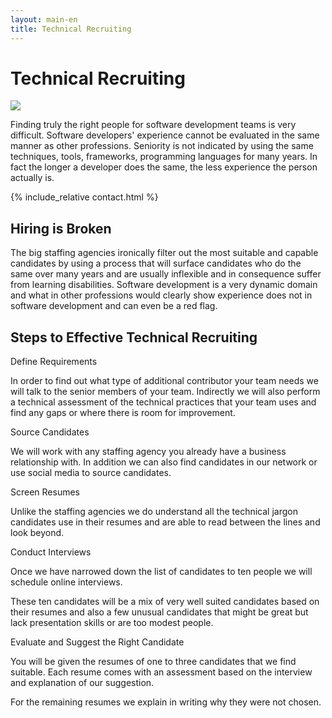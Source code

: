 ```yaml
---
layout: main-en
title: Technical Recruiting
---
```

# Technical Recruiting
<div class="introduction">
  <img src="https://gravatar.com/avatar/663d11426b0a187ddac59f8c17ce61b4?s=120&d=robohash&r=x" class="avatar" />
  <p>Finding truly the right people for software development teams is very difficult. Software developers' experience cannot be evaluated in the same manner as other professions. Seniority is not indicated by using the same techniques, tools, frameworks, programming languages for many years. In fact the longer a developer does the same, the less experience the person actually is.</p>
</div>
{% include_relative contact.html %}

## Hiring is Broken
The big staffing agencies ironically filter out the most suitable and capable candidates by using a process that will surface candidates who do the same over many years and are usually inflexible and in consequence suffer from learning disabilities. Software development is a very dynamic domain and what in other professions would clearly show experience does not in software development and can even be a red flag.

## Steps to Effective Technical Recruiting

<div class=sequence>
  <div class="step">
    Define Requirements
  </div>
  <div>
    <p>In order to find out what type of additional contributor your team needs we will talk to the senior members of your team. Indirectly we will also perform a technical assessment of the technical practices that your team uses and find any gaps or where there is room for improvement.</p>
  </div>

  <div class="step">
    Source Candidates
  </div>
  <div>
    <p>We will work with any staffing agency you already have a business relationship with. In addition we can also find candidates in our network or use social media to source candidates.</p>
    <p></p>
  </div>

  <div class="step">
    Screen Resumes
  </div>
  <div>
    <p>Unlike the staffing agencies we do understand all the technical jargon candidates use in their resumes and are able to read between the lines and look beyond.</p>
  </div>

  <div class="step">
    Conduct Interviews
  </div>
  <div>
    <p>Once we have narrowed down the list of candidates to ten people we will schedule online interviews.</p>
    <p>These ten candidates will be a mix of very well suited candidates based on their resumes and also a few unusual candidates that might be great but lack presentation skills or are too modest people.</p>
  </div>

  <div class="step">
    Evaluate and Suggest the Right Candidate
  </div>
  <div>
    <p>You will be given the resumes of one to three candidates that we find suitable. Each resume comes with an assessment based on the interview and explanation of our suggestion.</p>
    <p>For the remaining resumes we explain in writing why they were not chosen.</p>
  </div>
</div>

<p>&nbsp;</p>
